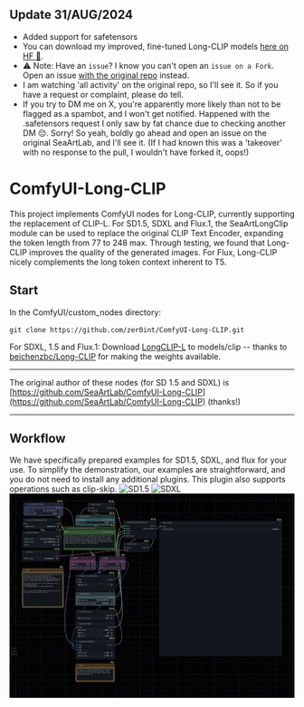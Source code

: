 ## Update 31/AUG/2024
- Added support for safetensors
- You can download my improved, fine-tuned Long-CLIP models [here on HF 🤗](https://huggingface.co/zer0int/LongCLIP-GmP-ViT-L-14/tree/main).
- ⚠️ Note: Have an `issue`? I know you can't open an `issue on a Fork`. Open an issue [with the original repo](https://github.com/SeaArtLab/ComfyUI-Long-CLIP/issues) instead.
- I am watching 'all activity' on the original repo, so I'll see it. So if you have a request or complaint, please do tell.
- If you try to DM me on X, you're apparently more likely than not to be flagged as a spambot, and I won't get notified. Happened with the .safetensors request I only saw by fat chance due to checking another DM 😔. Sorry! So yeah, boldly go ahead and open an issue on the original SeaArtLab, and I'll see it. (If I had known this was a 'takeover' with no response to the pull, I wouldn't have forked it, oops!)

# ComfyUI-Long-CLIP
This project implements ComfyUI nodes for Long-CLIP, currently supporting the replacement of CLIP-L. 
For SD1.5, SDXL and Flux.1, the SeaArtLongClip module can be used to replace the original CLIP Text Encoder, expanding the token length from 77 to 248 max.
Through testing, we found that Long-CLIP improves the quality of the generated images. For Flux, Long-CLIP nicely complements the long token context inherent to T5.

## Start
In the ComfyUI/custom_nodes directory:
```
git clone https://github.com/zer0int/ComfyUI-Long-CLIP.git
```
For SDXL, 1.5 and Flux.1: Download [LongCLIP-L](https://huggingface.co/BeichenZhang/LongCLIP-L) to models/clip -- thanks to [beichenzbc/Long-CLIP](https://github.com/beichenzbc/Long-CLIP) for making the weights available. 

-----

The original author of these nodes (for SD 1.5 and SDXL) is [https://github.com/SeaArtLab/ComfyUI-Long-CLIP](https://github.com/SeaArtLab/ComfyUI-Long-CLIP) (thanks!)

-----
## Workflow
We have specifically prepared examples for SD1.5, SDXL, and flux for your use. To simplify the demonstration, our examples are straightforward, and you do not need to install any additional plugins. This plugin also supports operations such as clip-skip.
![SD1.5](./image/SD1-5-long.png)
![SDXL](./image/SDXL-long.png)
![FLUX.1](./image/Flux.1-long.png)

